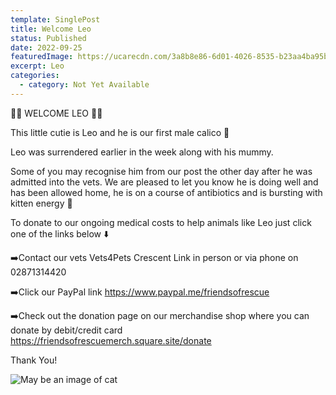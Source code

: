 ```yaml
---
template: SinglePost
title: Welcome Leo
status: Published
date: 2022-09-25
featuredImage: https://ucarecdn.com/3a8b8e86-6d01-4026-8535-b23aa4ba95b1/
excerpt: Leo
categories:
  - category: Not Yet Available
---
```

🧡🧡 WELCOME LEO 🧡🧡

This little cutie is Leo and he is our first male calico 🥰

Leo was surrendered earlier in the week along with his mummy. 

Some of you may recognise him from our post the other day after he was admitted into the vets. We are pleased to let you know he is doing well and has been allowed home, he is on a course of antibiotics and is bursting with kitten energy 🧶


To donate to our ongoing medical costs to help animals like Leo just click one of the links below ⬇️ 


➡️Contact our vets Vets4Pets Crescent Link in person or via phone on 02871314420


➡️Click our PayPal link
https://www.paypal.me/friendsofrescue


➡️Check out the donation page on our merchandise shop where you can donate by debit/credit card
https://friendsofrescuemerch.square.site/donate



T﻿hank You!



![May be an image of cat](https://scontent-lhr8-2.xx.fbcdn.net/v/t39.30808-6/306091250_1207667903113050_8761462645311240907_n.jpg?_nc_cat=105&ccb=1-7&_nc_sid=8bfeb9&_nc_ohc=cQeT541IWSQAX-O1-h7&_nc_ht=scontent-lhr8-2.xx&oh=00_AT81zN1E0hbtzU33UUfuvmtZnGWBGDpSHPA6g-z-5NaHtA&oe=6334FCEE)